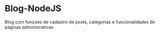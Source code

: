 # Blog-NodeJS
Blog com funçoes de cadastro de posts, categorias e funcionalidades de páginas administrativas
